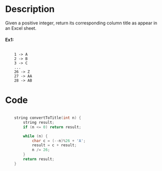 # Description

Given a positive integer, return its corresponding column title as appear in an Excel sheet.

#### Ex1:

```

    1 -> A
    2 -> B
    3 -> C
    ...
    26 -> Z
    27 -> AA
    28 -> AB 

```

# Code

```c++

    string convertToTitle(int n) {
        string result;
        if (n <= 0) return result;

        while (n) {
            char c = (--n)%26 + 'A';
            result = c + result;
            n /= 26;
        }
        return result;
    }

```
